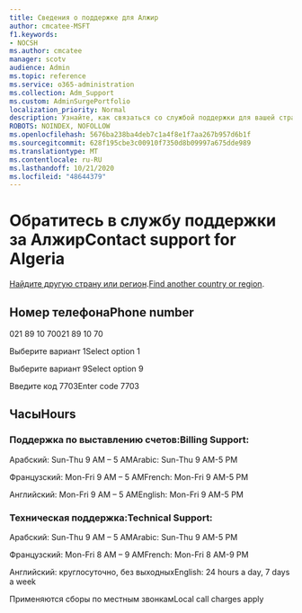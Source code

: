 ```yaml
---
title: Сведения о поддержке для Алжир
author: cmcatee-MSFT
f1.keywords:
- NOCSH
ms.author: cmcatee
manager: scotv
audience: Admin
ms.topic: reference
ms.service: o365-administration
ms.collection: Adm_Support
ms.custom: AdminSurgePortfolio
localization_priority: Normal
description: Узнайте, как связаться со службой поддержки для вашей страны или региона.
ROBOTS: NOINDEX, NOFOLLOW
ms.openlocfilehash: 5676ba238ba4deb7c1a4f8e1f7aa267b957d6b1f
ms.sourcegitcommit: 628f195cbe3c00910f7350d8b09997a675dde989
ms.translationtype: MT
ms.contentlocale: ru-RU
ms.lasthandoff: 10/21/2020
ms.locfileid: "48644379"
---
```

# <a name="contact-support-for-algeria"></a><span data-ttu-id="22e66-103">Обратитесь в службу поддержки за Алжир</span><span class="sxs-lookup"><span data-stu-id="22e66-103">Contact support for Algeria</span></span>

<span data-ttu-id="22e66-104">[Найдите другую страну или регион](../contact-support-for-business-products.md).</span><span class="sxs-lookup"><span data-stu-id="22e66-104">[Find another country or region](../contact-support-for-business-products.md).</span></span>

## <a name="phone-number"></a><span data-ttu-id="22e66-105">Номер телефона</span><span class="sxs-lookup"><span data-stu-id="22e66-105">Phone number</span></span>
<span data-ttu-id="22e66-106">021 89 10 70</span><span class="sxs-lookup"><span data-stu-id="22e66-106">021 89 10 70</span></span>

<span data-ttu-id="22e66-107">Выберите вариант 1</span><span class="sxs-lookup"><span data-stu-id="22e66-107">Select option 1</span></span>

<span data-ttu-id="22e66-108">Выберите вариант 9</span><span class="sxs-lookup"><span data-stu-id="22e66-108">Select option 9</span></span>

<span data-ttu-id="22e66-109">Введите код 7703</span><span class="sxs-lookup"><span data-stu-id="22e66-109">Enter code 7703</span></span>

## <a name="hours"></a><span data-ttu-id="22e66-110">Часы</span><span class="sxs-lookup"><span data-stu-id="22e66-110">Hours</span></span>
### <a name="billing-support"></a><span data-ttu-id="22e66-111">Поддержка по выставлению счетов:</span><span class="sxs-lookup"><span data-stu-id="22e66-111">Billing Support:</span></span>

<span data-ttu-id="22e66-112">Арабский: Sun-Thu 9 AM – 5 AM</span><span class="sxs-lookup"><span data-stu-id="22e66-112">Arabic: Sun-Thu 9 AM-5 PM</span></span>

<span data-ttu-id="22e66-113">Французский: Mon-Fri 9 AM – 5 AM</span><span class="sxs-lookup"><span data-stu-id="22e66-113">French: Mon-Fri 9 AM-5 PM</span></span>

<span data-ttu-id="22e66-114">Английский: Mon-Fri 9 AM – 5 AM</span><span class="sxs-lookup"><span data-stu-id="22e66-114">English: Mon-Fri 9 AM-5 PM</span></span>

### <a name="technical-support"></a><span data-ttu-id="22e66-115">Техническая поддержка:</span><span class="sxs-lookup"><span data-stu-id="22e66-115">Technical Support:</span></span>

<span data-ttu-id="22e66-116">Арабский: Sun-Thu 9 AM – 5 AM</span><span class="sxs-lookup"><span data-stu-id="22e66-116">Arabic: Sun-Thu 9 AM-5 PM</span></span>

<span data-ttu-id="22e66-117">Французский: Mon-Fri 8 AM – 9 AM</span><span class="sxs-lookup"><span data-stu-id="22e66-117">French: Mon-Fri 8 AM-9 PM</span></span>

<span data-ttu-id="22e66-118">Английский: круглосуточно, без выходных</span><span class="sxs-lookup"><span data-stu-id="22e66-118">English: 24 hours a day, 7 days a week</span></span>

<span data-ttu-id="22e66-119">Применяются сборы по местным звонкам</span><span class="sxs-lookup"><span data-stu-id="22e66-119">Local call charges apply</span></span>
